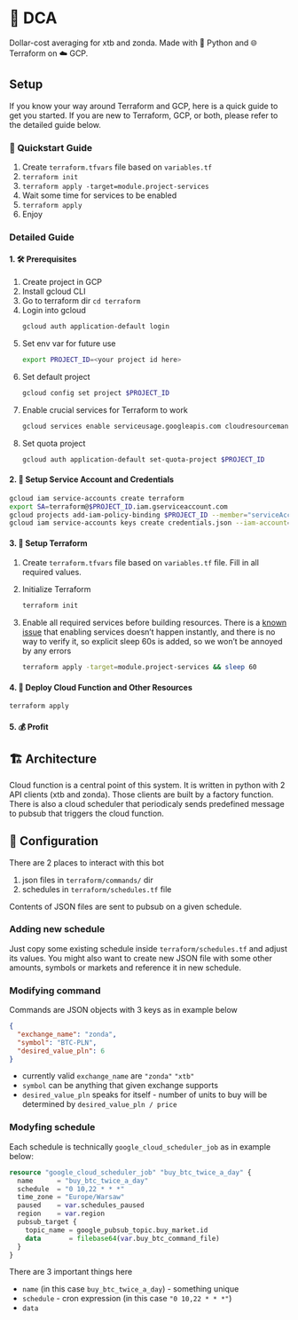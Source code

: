 # 💸 DCA

Dollar-cost averaging for xtb and zonda. Made with 🐍 Python and 🌐 Terraform on ☁️ GCP.

## Setup

If you know your way around Terraform and GCP, here is a quick guide to get you started. If you are new to Terraform, GCP, or both, please refer to the detailed guide below.

### 🚀 Quickstart Guide

1. Create `terraform.tfvars` file based on `variables.tf`
2. `terraform init`
3. `terraform apply -target=module.project-services`
4. Wait some time for services to be enabled
5. `terraform apply`
6. Enjoy

### Detailed Guide

#### 1. 🛠️ Prerequisites

1. Create project in GCP
2. Install gcloud CLI
3. Go to terraform dir `cd terraform`
4. Login into gcloud
   ```bash
   gcloud auth application-default login
   ```
5. Set env var for future use
   ```bash
   export PROJECT_ID=<your project id here>
   ```
6. Set default project
   ```bash
   gcloud config set project $PROJECT_ID
   ```
7. Enable crucial services for Terraform to work
   ```bash
   gcloud services enable serviceusage.googleapis.com cloudresourcemanager.googleapis.com
   ```
8. Set quota project
   ```bash
   gcloud auth application-default set-quota-project $PROJECT_ID
   ```

#### 2. 🔐 Setup Service Account and Credentials

```bash
gcloud iam service-accounts create terraform
export SA=terraform@$PROJECT_ID.iam.gserviceaccount.com
gcloud projects add-iam-policy-binding $PROJECT_ID --member="serviceAccount:$SA" --role="roles/owner"
gcloud iam service-accounts keys create credentials.json --iam-account=$SA
```

#### 3. 🔧 Setup Terraform

1. Create `terraform.tfvars` file based on `variables.tf` file. Fill in all required values.
2. Initialize Terraform

   ```bash
   terraform init
   ```

3. Enable all required services before building resources. There is a [known issue](https://registry.terraform.io/providers/hashicorp/google/latest/docs/guides/google_project_service#newly-activated-service-errors) that enabling services doesn’t happen instantly, and there is no way to verify it, so explicit sleep 60s is added, so we won’t be annoyed by any errors
   ```bash
   terraform apply -target=module.project-services && sleep 60
   ```

#### 4. 🚀 Deploy Cloud Function and Other Resources

```bash
terraform apply
```

#### 5. 💰 Profit

## 🏗️ Architecture

Cloud function is a central point of this system. It is written in python with 2 API clients (xtb and zonda). Those clients are built by a factory function. There is also a cloud scheduler that periodicaly sends predefined message to pubsub that triggers the cloud function.

## 🔧 Configuration

There are 2 places to interact with this bot

1. json files in `terraform/commands/` dir
2. schedules in `terraform/schedules.tf` file

Contents of JSON files are sent to pubsub on a given schedule.

### Adding new schedule

Just copy some existing schedule inside `terraform/schedules.tf` and adjust its values. You might also want to create new JSON file with some other amounts, symbols or markets and reference it in new schedule.

### Modifying command

Commands are JSON objects with 3 keys as in example below

```json
{
  "exchange_name": "zonda",
  "symbol": "BTC-PLN",
  "desired_value_pln": 6
}
```

- currently valid `exchange_name` are `"zonda"` `"xtb"`
- `symbol` can be anything that given exchange supports
- `desired_value_pln` speaks for itself - number of units to buy will be determined by `desired_value_pln / price`

### Modyfing schedule

Each schedule is technically `google_cloud_scheduler_job` as in example below:

```terraform
resource "google_cloud_scheduler_job" "buy_btc_twice_a_day" {
  name      = "buy_btc_twice_a_day"
  schedule  = "0 10,22 * * *"
  time_zone = "Europe/Warsaw"
  paused    = var.schedules_paused
  region    = var.region
  pubsub_target {
    topic_name = google_pubsub_topic.buy_market.id
    data       = filebase64(var.buy_btc_command_file)
  }
}
```

There are 3 important things here

- `name` (in this case `buy_btc_twice_a_day`) - something unique
- `schedule` - cron expression (in this case `"0 10,22 * * *"`)
- `data`
